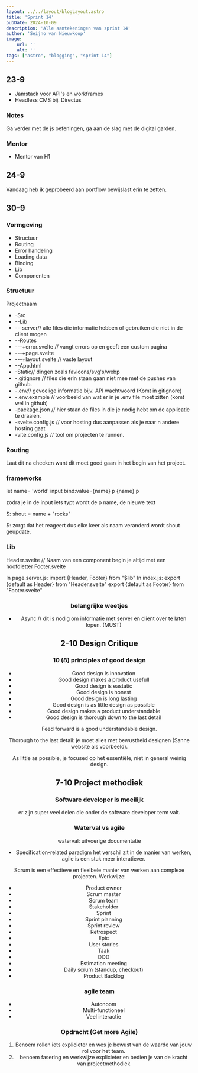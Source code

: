 ```yaml
---
layout: ../../layout/blogLayout.astro
title: 'Sprint 14'
pubDate: 2024-10-09
description: 'Alle aantekeningen van sprint 14'
author: 'Seijno van Nieuwkoop'
image:
    url: ''
    alt: ''
tags: ["astro", "blogging", "sprint 14"]
---
```

## 23-9
* Jamstack voor API's en workframes
* Headless CMS bij. Directus
### Notes
Ga verder met de js oefeningen, ga aan de slag met de digital garden.

### Mentor
* Mentor van H1

## 24-9
Vandaag heb ik geprobeerd aan portflow bewijslast erin te zetten.

## 30-9
### Vormgeving
* Structuur
* Routing
* Error handeling
* Loading data
* Binding
* Lib
* Componenten

### Structuur
Projectnaam
* -Src
* --Lib
* ---server// alle files die informatie hebben of gebruiken die niet in de client mogen
* --Routes
* ---+error.svelte // vangt errors op en geeft een custom pagina
* ---+page.svelte
* ---+layout.svelte // vaste layout
* --App.html
* -Static// dingen zoals favicons/svg's/webp
* -.gitignore // files die erin staan gaan niet mee met de pushes van github.
* -.env// gevoelige informatie bijv. API wachtwoord (Komt in gitignore)
* -.env.example // voorbeeld van wat er in je .env file moet zitten (komt wel in github)
* -package.json // hier staan de files in die je nodig hebt om de applicatie te draaien.
* -svelte.config.js // voor hosting dus aanpassen als je naar n andere hosting gaat
* -vite.config.js // tool om projecten te runnen.

### Routing
Laat dit na checken want dit moet goed gaan in het begin van het project.

### frameworks
let name= 'world'
input bind:value={name}
p {name} p

zodra je in de input iets typt wordt de p name, de nieuwe text

$: shout = name + "rocks"

$: zorgt dat het reageert dus elke keer als naam veranderd wordt shout geupdate.

### Lib
Header.svelte // Naam van een component begin je altijd met een hoofdletter
Footer.svelte

In page.server.js: import {Header, Footer} from "$lib"
In index.js: export {default as Header} from "Header.svelte"
             export {default as Footer} from "Footer.svelte"

<header {title}>

### belangrijke weetjes
* Async // dit is nodig om informatie met server en client over te laten lopen. (MUST)

## 2-10 Design Critique 
### 10 (8) principles of good design
* Good design is innovation
* Good design makes a product usefull
* Good design is eastatic
* Good design is honest
* Good design is long lasting
* Good design is as little design as possible
* Good design makes a product understandable
* Good design is thorough down to the last detail

Feed forward is a good understandable design.

Thorough to the last detail: je moet alles met bewustheid designen (Sanne website als voorbeeld).

As little as possible, je focused op het essentiële, niet in general weinig design. 

## 7-10 Project methodiek

### Software developer is moeilijk
er zijn super veel delen die onder de software developer term valt.

### Waterval vs agile
waterval: uitvoerige documentatie
* Specification-related paradigm
het verschil zit in de manier van werken, agile is een stuk meer interatiever.

Scrum is een effectieve en flexibele manier van werken aan complexe projecten.
Werkwijze:
* Product owner
* Scrum master
* Scrum team
* Stakeholder
* Sprint
* Sprint planning
* Sprint review
* Retrospect
* Epic
* User stories
* Taak
* DOD
* Estimation meeting
* Daily scrum (standup, checkout)
* Product Backlog

### agile team
* Autonoom
* Multi-functioneel
* Veel interactie

### Opdracht (Get more Agile)
1. Benoem rollen iets explicieter en wes je bewust van de waarde van jouw rol voor het team.
2. benoem fasering en werkwijze explicieter en bedien je van de kracht van projectmethodiek
